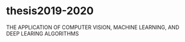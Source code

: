 # thesis2019-2020
THE APPLICATION OF COMPUTER VISION, MACHINE LEARNING, AND DEEP LEARING ALGORITHMS
